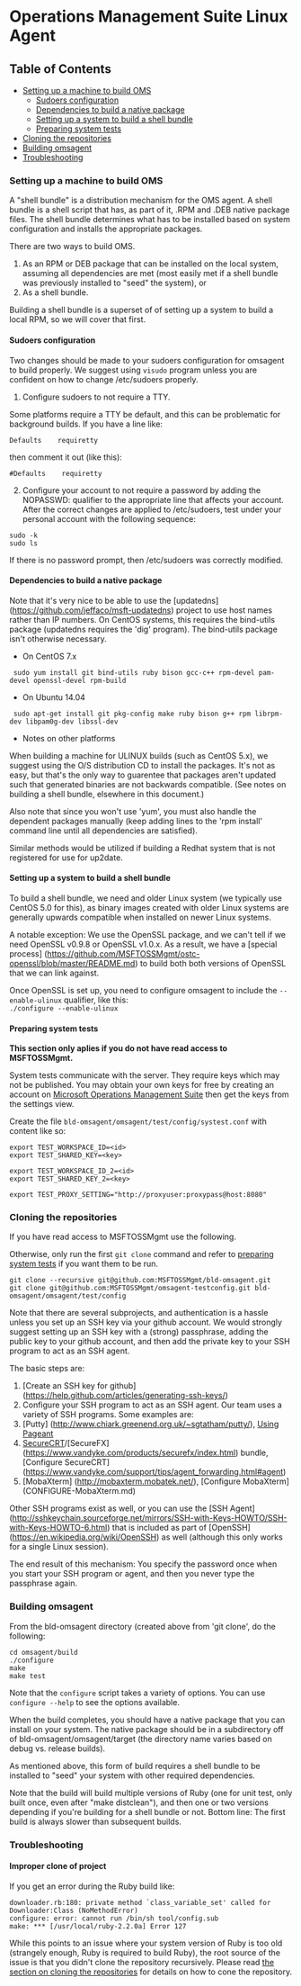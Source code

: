 # Operations Management Suite Linux Agent

## Table of Contents
- [Setting up a machine to build OMS](#setting-up-a-machine-to-build-oms)
  - [Sudoers configuration](#sudoers-configuration)
  - [Dependencies to build a native package](#dependencies-to-build-a-native-package)
  - [Setting up a system to build a shell bundle](#setting-up-a-system-to-build-a-shell-bundle)
  - [Preparing system tests](#preparing-system-tests)
- [Cloning the repositories](#cloning-the-repositories)
- [Building omsagent](#building-omsagent)
- [Troubleshooting](#troubleshooting)

### Setting up a machine to build OMS

A "shell bundle" is a distribution mechanism for the OMS agent. A shell
bundle is a shell script that has, as part of it, .RPM and .DEB native
package files. The shell bundle determines what has to be installed based
on system configuration and installs the appropriate packages.

There are two ways to build OMS.

1. As an RPM or DEB package that can be installed on the local system,
assuming all dependencies are met (most easily met if a shell bundle
was previously installed to "seed" the system), or
2. As a shell bundle.

Building a shell bundle is a superset of of setting up a system to
build a local RPM, so we will cover that first.

#### Sudoers configuration

Two changes should be made to your sudoers configuration for omsagent to
build properly. We suggest using ```visudo``` program unless you are
confident on how to change /etc/sudoers properly.

1. Configure sudoers to not require a TTY.

 Some platforms require a TTY be default, and this can be problematic for
 background builds. If you have a line like:

 ```Defaults    requiretty```

 then comment it out (like this):

 ```#Defaults    requiretty```

2. Configure your account to not require a password by adding the NOPASSWD:
qualifier to the appropriate line that affects your account. After the correct
changes are applied to /etc/sudoers, test under your personal account with the
following sequence:

 ```shell
 sudo -k
 sudo ls
 ```

 If there is no password prompt, then /etc/sudoers was correctly modified.


#### Dependencies to build a native package

Note that it's very nice to be able to use the [updatedns]
(https://github.com/jeffaco/msft-updatedns) project to
use host names rather than IP numbers. On CentOS systems, this requires
the bind-utils package (updatedns requires the 'dig' program). The
bind-utils package isn't otherwise necessary.

- On CentOS 7.x
```
 sudo yum install git bind-utils ruby bison gcc-c++ rpm-devel pam-devel openssl-devel rpm-build
```
- On Ubuntu 14.04
```
 sudo apt-get install git pkg-config make ruby bison g++ rpm librpm-dev libpam0g-dev libssl-dev
```

- Notes on other platforms

 When building a machine for ULINUX builds (such as CentOS 5.x), we suggest
 using the O/S distribution CD to install the packages. It's not as easy,
 but that's the only way to guarentee that packages aren't updated such that
 generated binaries are not backwards compatible. (See notes on building a
 shell bundle, elsewhere in this document.)

 Also note that since you won't use 'yum', you must also handle the dependent
 packages manually (keep adding lines to the 'rpm install' command line until
 all dependencies are satisfied).

 Similar methods would be utilized if building a Redhat system that is not
 registered for use for up2date.

#### Setting up a system to build a shell bundle

To build a shell bundle, we need and older Linux system (we typically use
CentOS 5.0 for this), as binary images created with older Linux systems
are generally upwards compatible when installed on newer Linux systems.

A notable exception: We use the OpenSSL package, and we can't tell if
we need OpenSSL v0.9.8 or OpenSSL v1.0.x. As a result, we have a [special
process] (https://github.com/MSFTOSSMgmt/ostc-openssl/blob/master/README.md)
to build both both versions of OpenSSL that we can link against.

Once OpenSSL is set up, you need to configure omsagent to include the
```--enable-ulinux``` qualifier, like this:<br>```./configure --enable-ulinux``` 

#### Preparing system tests
**This section only aplies if you do not have read access to MSFTOSSMgmt.**

System tests communicate with the server. They require keys which may not be published.
You may obtain your own keys for free by creating an account on
[Microsoft Operations Management Suite](http://www.microsoft.com/en-us/server-cloud/operations-management-suite/why-oms.aspx)
then get the keys from the settings view.

Create the file `bld-omsagent/omsagent/test/config/systest.conf`
with content like so:
``` shell
export TEST_WORKSPACE_ID=<id>
export TEST_SHARED_KEY=<key>

export TEST_WORKSPACE_ID_2=<id>
export TEST_SHARED_KEY_2=<key>

export TEST_PROXY_SETTING="http://proxyuser:proxypass@host:8080"
```

### Cloning the repositories

If you have read access to MSFTOSSMgmt use the following.

Otherwise, only run the first `git clone` command and refer to 
[preparing system tests](#preparing-system-tests) if you want them to be run.

```shell
git clone --recursive git@github.com:MSFTOSSMgmt/bld-omsagent.git
git clone git@github.com:MSFTOSSMgmt/omsagent-testconfig.git bld-omsagent/omsagent/test/config
```

Note that there are several subprojects, and authentication is a hassle
unless you set up an SSH key via your github account. We would strongly
suggest setting up an SSH key with a (strong) passphrase, adding the
public key to your github account, and then add the private key to your
SSH program to act as an SSH agent.

The basic steps are:

1. [Create an SSH key for github] (https://help.github.com/articles/generating-ssh-keys/)
2. Configure your SSH program to act as an SSH agent. Our team uses a
variety of SSH programs. Some examples are:
  1. [Putty] (http://www.chiark.greenend.org.uk/~sgtatham/putty/), [Using Pageant](http://the.earth.li/~sgtatham/putty/0.58/htmldoc/Chapter9.html)
  2. [SecureCRT](https://www.vandyke.com/products/securecrt/index.html)/[SecureFX]
     (https://www.vandyke.com/products/securefx/index.html) bundle, [Configure SecureCRT]
     (https://www.vandyke.com/support/tips/agent_forwarding.html#agent)
  3. [MobaXterm] (http://mobaxterm.mobatek.net/), [Configure MobaXterm] (CONFIGURE-MobaXterm.md)

Other SSH programs exist as well, or you can use the
[SSH Agent] (http://sshkeychain.sourceforge.net/mirrors/SSH-with-Keys-HOWTO/SSH-with-Keys-HOWTO-6.html)
that is included as part of [OpenSSH] (https://en.wikipedia.org/wiki/OpenSSH)
as well (although this only works for a single Linux session).

The end result of this mechanism: You specify the password once when you
start your SSH program or agent, and then you never type the passphrase again.

### Building omsagent

From the bld-omsagent directory (created above from 'git clone', do the
following:

```
cd omsagent/build
./configure
make
make test
```

Note that the ```configure``` script takes a variety of options. You can
use ```configure --help``` to see the options available.

When the build completes, you should have a native package that you can install
on your system. The native package should be in a subdirectory off of
bld-omsagent/omsagent/target (the directory name varies based on debug vs.
release builds).

As mentioned above, this form of build requires a shell bundle to be installed
to "seed" your system with other required dependencies.

Note that the build will build multiple versions of Ruby (one for unit test,
only built once, even after "make distclean"), and then one or two versions
depending if you're building for a shell bundle or not. Bottom line: The
first build is always slower than subsequent builds.

### Troubleshooting

#### Improper clone of project

If you get an error during the Ruby build like:
```
downloader.rb:180: private method `class_variable_set' called for Downloader:Class (NoMethodError)
configure: error: cannot run /bin/sh tool/config.sub
make: *** [/usr/local/ruby-2.2.0a] Error 127
```
While this points to an issue where your system version of Ruby is too old
(strangely enough, Ruby is required to build Ruby), the root source of the
issue is that you didn't clone the repository recursively. Please read
[the section on cloning the repositories](#cloning-the-repositories) for
details on how to cone the repository.
